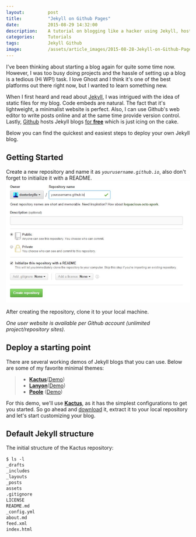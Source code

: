 ```yaml
---
layout: 		post
title:			"Jekyll on Github Pages"
date:			2015-08-29 14:32:00
description: 	A tutorial on blogging like a hacker using Jekyll, hosted by Github Pages
categories: 	Tutorials
tags:			Jekyll Github
image:			/assets/article_images/2015-08-28-Jekyll-on-Github-Pages/2H0QPGDVGZ.jpg
---
```


I've been thinking about starting a blog again for quite some time now. However, I was too busy doing projects and the hassle of setting up a blog is a tedious (Hi WP!) task. I love Ghost and I think it's one of the best platforms out there right now, but I wanted to learn something new.

When I first heard and read about [Jekyll](http://jekyllrb.com/), I was intrigued with the idea of static files for my blog. Code embeds are natural. The fact that it's lightweight, a minimalist website is perfect. Also, I can use Github's web editor to write posts online and at the same time provide version control. Lastly, [Github](https://github.com) hosts Jekyll blogs [for __free__](https://pages.github.com/) which is just icing on the cake.

Below you can find the quickest and easiest steps to deploy your own Jekyll blog.

## Getting Started
Create a new repository and name it as _```yourusername.github.io```_, also don't forget to initialize it with a README.
![](/assets/article_images/2015-08-28-Jekyll-on-Github-Pages/createrepo.JPG)

After creating the repository, clone it to your local machine.

_One user website is available per Github account (unlimited project/repository sites)._

## Deploy a starting point
There are several working demos of Jekyll blogs that you can use. Below are some of my favorite minimal themes:
> + [__Kactus__](https://github.com/nickbalestra/kactus)([Demo](http://nick.balestra.ch/))
> + [__Lanyon__](https://github.com/poole/lanyon)([Demo](http://lanyon.getpoole.com/))
> + [__Poole__](https://github.com/poole/poole) ([Demo](http://demo.getpoole.com/))

For this demo, we'll use [__Kactus__](https://github.com/nickbalestra/kactus), as it has the simplest configurations to get you started. So go ahead and [download](https://github.com/nickbalestra/kactus/archive/master.zip) it, extract it to your local repository and let's start customizing your blog.

## Default Jekyll structure
The initial structure of the Kactus repository:

```
$ ls -l
_drafts
_includes
_layouts
_posts
assets
.gitignore
LICENSE
README.md
_config.yml
about.md
feed.xml
index.html
```